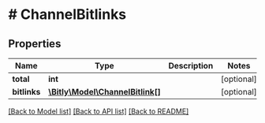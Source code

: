 # # ChannelBitlinks

## Properties

Name | Type | Description | Notes
------------ | ------------- | ------------- | -------------
**total** | **int** |  | [optional]
**bitlinks** | [**\Bitly\Model\ChannelBitlink[]**](ChannelBitlink.md) |  | [optional]

[[Back to Model list]](../../README.md#models) [[Back to API list]](../../README.md#endpoints) [[Back to README]](../../README.md)
